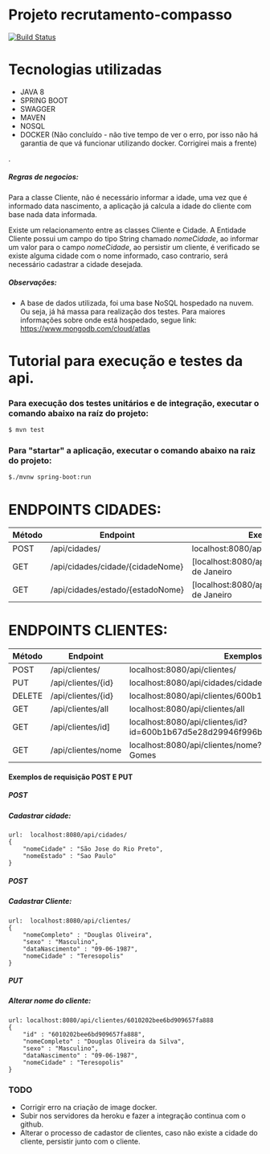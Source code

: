 # Projeto recrutamento-compasso

[![Build Status](https://travis-ci.org/joemccann/dillinger.svg?branch=master)](https://travis-ci.org/joemccann/dillinger)

# Tecnologias utilizadas
- JAVA 8
- SPRING BOOT
- SWAGGER
- MAVEN
- NOSQL
- DOCKER (Não concluído - não tive tempo de ver o erro, por isso não há garantia de que vá funcionar utilizando docker. Corrigirei mais a frente)

.

##### Regras de negocios:
Para a classe Cliente, não é necessário informar a idade, uma vez que é informado data nascimento, a aplicação já calcula a idade do cliente com base nada data informada.

Existe um relacionamento entre as classes Cliente e Cidade. A Entidade Cliente possui um campo do tipo String chamado *nomeCidade*, ao informar um valor para o campo *nomeCidade*, ao persistir um cliente, é verificado se existe alguma cidade com o nome informado, caso contrario, será necessário cadastrar a cidade desejada.

##### Observações:   
 - A base de dados utilizada, foi uma base NoSQL hospedado na nuvem. Ou seja, já há massa para realização dos testes.
   Para maiores informações sobre onde está hospedado, segue link: https://www.mongodb.com/cloud/atlas

# Tutorial para execução e testes da api.

### Para execução dos testes unitários e de integração, executar o comando abaixo na raíz do projeto:
```sh
$ mvn test
```
### Para "startar" a aplicação, executar o comando abaixo na raiz do projeto:
```sh
$./mvnw spring-boot:run
```


# ENDPOINTS CIDADES:
| Método | Endpoint | Exemplos |
| ------ | ------   | ------   |
| POST | /api/cidades/                      | localhost:8080/api/cidades/|
| GET  | /api/cidades/cidade/{cidadeNome} | [localhost:8080/api/cidades/cidade/Rio de Janeiro |
| GET  |  /api/cidades/estado/{estadoNome}  |[localhost:8080/api/cidades/estado/Rio de Janeiro |


# ENDPOINTS CLIENTES:
| Método | Endpoint | Exemplos |
| ------ | ------   | ------   |
| POST | /api/clientes/ | localhost:8080/api/clientes/ |
| PUT  |  /api/clientes/{id}|localhost:8080/api/cidades/cidade/Rio de Janeiro |
| DELETE  |  /api/clientes/{id}   |localhost:8080/api/clientes/600b1b67d5e28d29946f996b |
| GET | /api/clientes/all        | localhost:8080/api/clientes/all|
| GET  |  /api/clientes/id]      | localhost:8080/api/clientes/id?id=600b1b67d5e28d29946f996b |
| GET  |  /api/clientes/nome     |localhost:8080/api/clientes/nome?nomeCompleto=Diego Gomes |


#### Exemplos de requisição POST E PUT
##### POST
##### Cadastrar cidade:
    url:  localhost:8080/api/cidades/
    {
        "nomeCidade" : "São Jose do Rio Preto",
        "nomeEstado" : "Sao Paulo"
    }
##### POST    
##### Cadastrar Cliente:    
    url:  localhost:8080/api/clientes/
    {
        "nomeCompleto" : "Douglas Oliveira",
        "sexo" : "Masculino",
        "dataNascimento" : "09-06-1987",
        "nomeCidade" : "Teresopolis"
    }

##### PUT
##### Alterar nome do cliente:    
    url: localhost:8080/api/clientes/6010202bee6bd909657fa888
    {
        "id" : "6010202bee6bd909657fa888",
        "nomeCompleto" : "Douglas Oliveira da Silva",
        "sexo" : "Masculino",
        "dataNascimento" : "09-06-1987",
        "nomeCidade" : "Teresopolis"
    }
    
    
    
### TODO
 - Corrigir erro na criação de image docker.
 - Subir nos servidores da heroku e fazer a integração continua com o github.
 - Alterar o processo de cadastor de clientes, caso não existe a cidade do cliente, persistir junto com o cliente.
